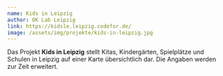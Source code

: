 ```yaml
---
name: Kids in Leipzig
author: OK Lab Leipzig
link: https://kidsle.leipzig.codefor.de/
image: /assets/img/projekte/kids-in-leipzig.jpg
---
```

Das Projekt **Kids in Leipzig** stellt Kitas, Kindergärten, Spielplätze und Schulen in Leipzig auf einer Karte
übersichtlich dar. Die Angaben werden zur Zeit erweitert.


